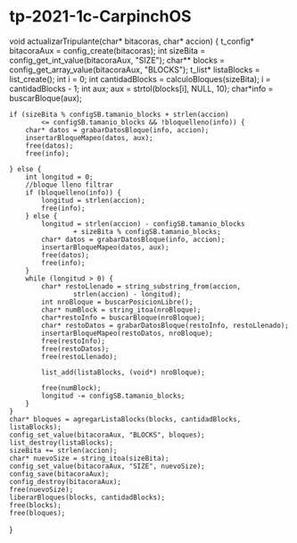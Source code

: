 # tp-2021-1c-CarpinchOS



void actualizarTripulante(char* bitacoras, char* accion) {
	t_config* bitacoraAux = config_create(bitacoras);
	int sizeBita = config_get_int_value(bitacoraAux, "SIZE");
	char** blocks = config_get_array_value(bitacoraAux, "BLOCKS");
	t_list* listaBlocks = list_create();
	int i = 0;
	int cantidadBlocks = calculoBloques(sizeBita);
	i = cantidadBlocks - 1;
	int aux;
	aux = strtol(blocks[i], NULL, 10);
	char*info = buscarBloque(aux);

	if (sizeBita % configSB.tamanio_blocks + strlen(accion)
			<= configSB.tamanio_blocks && !bloquelleno(info)) {
		char* datos = grabarDatosBloque(info, accion);
		insertarBloqueMapeo(datos, aux);
		free(datos);
		free(info);

	} else {
		int longitud = 0;
		//bloque lleno filtrar
		if (bloquelleno(info)) {
			longitud = strlen(accion);
			free(info);
		} else {
			longitud = strlen(accion) - configSB.tamanio_blocks
					+ sizeBita % configSB.tamanio_blocks;
			char* datos = grabarDatosBloque(info, accion);
			insertarBloqueMapeo(datos, aux);
			free(datos);
			free(info);
		}
		while (longitud > 0) {
			char* restoLlenado = string_substring_from(accion,
					strlen(accion) - longitud);
			int nroBloque = buscarPosicionLibre();
			char* numBlock = string_itoa(nroBloque);
			char*restoInfo = buscarBloque(nroBloque);
			char* restoDatos = grabarDatosBloque(restoInfo, restoLlenado);
			insertarBloqueMapeo(restoDatos, nroBloque);
			free(restoInfo);
			free(restoDatos);
			free(restoLlenado);

			list_add(listaBlocks, (void*) nroBloque);

			free(numBlock);
			longitud -= configSB.tamanio_blocks;
		}
	}
	char* bloques = agregarListaBlocks(blocks, cantidadBlocks, listaBlocks);
	config_set_value(bitacoraAux, "BLOCKS", bloques);
	list_destroy(listaBlocks);
	sizeBita += strlen(accion);
	char* nuevoSize = string_itoa(sizeBita);
	config_set_value(bitacoraAux, "SIZE", nuevoSize);
	config_save(bitacoraAux);
	config_destroy(bitacoraAux);
	free(nuevoSize);
	liberarBloques(blocks, cantidadBlocks);
	free(blocks);
	free(bloques);
}
